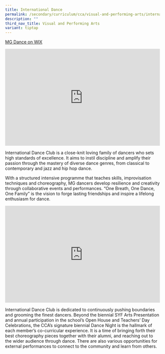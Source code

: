 ```yaml
---
title: International Dance
permalink: /secondary/curriculum/cca/visual-and-performing-arts/international-dance/
description: ""
third_nav_title: Visual and Performing Arts
variant: tiptap
---
```

<p><a href="https://mgdancee.wixsite.com/mgdancee" rel="noopener noreferrer nofollow" target="_blank">MG Dance on WIX</a>
</p>
<div class="iframe-wrapper">
<iframe height="315" width="100%" allowfullscreen="true" frameborder="0" src="https://www.youtube.com/embed/cLIczQXvusA"></iframe>
</div>
<p>International Dance Club is a close-knit loving family of dancers who
sets high standards of excellence. It aims to instil discipline and amplify
their passion through the mastery of diverse dance genres, from classical
to contemporary and jazz and hip hop dance.</p>
<p>With a structured intensive programme that teaches skills, improvisation
techniques and choreography, MG dancers develop resilience and creativity
through collaborative events and performances. “One Breath, One Dance,
One Family” is the vision to forge lasting friendships and inspire a lifelong
enthusiasm for dance.</p>
<div class="iframe-wrapper">
<iframe height="315" width="100%" allowfullscreen="true" frameborder="0" src="https://docs.google.com/presentation/d/e/2PACX-1vTmbdQL9itGMrduK6_NIYIryQzOmbwnJtv6feMwVrcPG_tHqhPEju43CgAsFeBfwJQ7mx0bzY8NG6Cl/embed?start=false&amp;loop=false&amp;delayms=3000"></iframe>
</div>
<p>International Dance Club is dedicated to continuously pushing boundaries
and grooming the finest dancers. Beyond the biennial SYF Arts Presentation
and annual participation in the school’s Open House and Teachers’ Day Celebrations,
the CCA’s signature biennial Dance Night is the hallmark of each member’s
co-curricular experience. It is a time of bringing forth their best choreography
pieces together with their alumni, and reaching out to the wider audience
through dance. There are also various opportunities for external performances
to connect to the community and learn from others.</p>
<p></p>